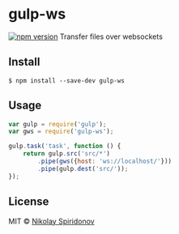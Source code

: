 # gulp-ws 
[![npm version](https://badge.fury.io/js/gulp-ws.svg)](https://badge.fury.io/js/gulp-ws)
Transfer files over websockets

## Install

```
$ npm install --save-dev gulp-ws
```


## Usage

```js
var gulp = require('gulp');
var gws = require('gulp-ws');

gulp.task('task', function () {
    return gulp.src('src/*')
        .pipe(gws({host: 'ws://localhost/'}))
        .pipe(gulp.dest('src/'));
});
```

## License

MIT © [Nikolay Spiridonov](https://github.com/sohje)
